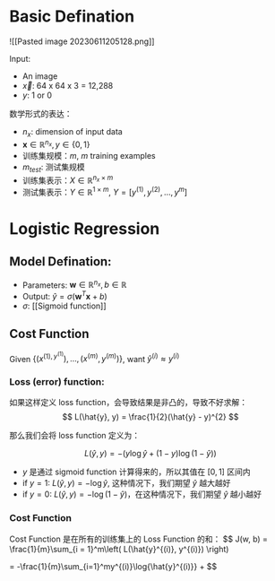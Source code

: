 # Basic Defination

![[Pasted image 20230611205128.png]]

Input:

- An image
- $\vec{x}$: 64 x 64 x 3 = 12,288
- $y$: 1 or 0

数学形式的表达：
- $n_x$: dimension of input data
- $\boldsymbol{x} \in \mathbb{R}^{n_{x}}, y \in \{0, 1\}$
- 训练集规模：$m$, $m$ training examples
- $m_{test}$: 测试集规模
- 训练集表示：$X \in \mathbb{R}^{n_x \times m}$
- 测试集表示：$Y \in \mathbb{R}^{1 \times m}$, $Y = [y^{(1)}, y^{(2)}, \dots, y^{m}]$


# Logistic Regression

## Model Defination: 

- Parameters: $\boldsymbol{w} \in \mathbb{R}^{n_{x}}, b \in \mathbb{R}$
- Output: $\hat{y} = \sigma(\boldsymbol{w}^T\boldsymbol{x} + b)$
- $\sigma$: [[Sigmoid function]]

## Cost Function

Given $\{(x^{(1), y^{(1)}}), \dots, (x^{(m)}, y^{(m)})\}$, want $\hat{y}^{(i)} \approx y^{(i)}$

### Loss (error) function: 

如果这样定义 loss function，会导致结果是非凸的，导致不好求解：
$$
L(\hat{y}, y) = \frac{1}{2}(\hat{y} - y)^{2}
$$

那么我们会将 loss function 定义为：

$$
L(\hat{y}, y) = -\left(y\log{\hat{y}} + (1-y)\log{(1 - \hat{y}})\right)
$$

- $y$ 是通过 sigmoid function 计算得来的，所以其值在 $[0, 1]$ 区间内
- if $y = 1$: $L(\hat{y}, y) = -\log{\hat{y}}$, 这种情况下，我们期望 $\hat{y}$ 越大越好
- if $y = 0$: $L(\hat{y}, y) = -\log{(1 - \hat{y})}$，在这种情况下，我们期望 $\hat{y}$ 越小越好

### Cost Function

Cost Function 是在所有的训练集上的 Loss Function 的和：
$$
J(w, b) = \frac{1}{m}\sum_{i = 1}^m\left( 
L(\hat{y}^{(i)}, y^{(i)})
\right)

= -\frac{1}{m}\sum_{i=1}^my^{(i)}\log{\hat{y}^{(i)}} + 
$$

